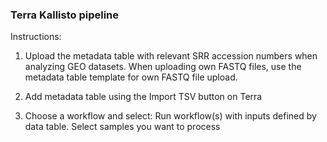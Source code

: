 ### Terra Kallisto pipeline

Instructions:

1. Upload the metadata table with relevant SRR accession numbers when analyzing GEO datasets. 
   When uploading own FASTQ files, use the metadata table template for own FASTQ file upload.

2. Add metadata table using the Import TSV button on Terra 

3. Choose a workflow and select: Run workflow(s) with inputs defined by data table. 
   Select samples you want to process 


